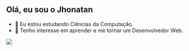 ## Olá, eu sou o Jhonatan

- 🌱 Eu estou estudando Ciências da Computação.
- 👀 Tenho interesse em aprender e me tornar um Desenvolvedor Web.


<div>
  <a href="https://github.com/Jhonatan-Silva-Oliveira">
  <img align="center" src="https://github-readme-stats.vercel.app/api?username=Jhonatan-Silva-Oliveira&show_icons=true&theme=cobalt&include_all_commits=true">
  </a>
  

</div>
